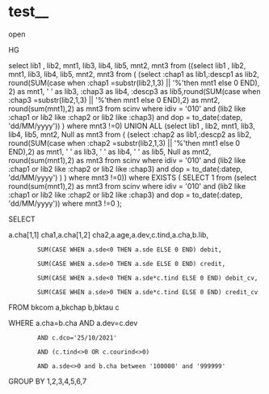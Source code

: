 # test__
open



HG



select lib1 , lib2, mnt1, lib3, lib4, lib5, mnt2, mnt3 from ((select lib1 , lib2, mnt1, lib3, lib4, lib5, mnt2, mnt3 from ( (select :chap1 as lib1,:descp1 as lib2, round(SUM(case when :chap1 =substr(lib2,1,3) || '%'then mnt1 else 0 END), 2) as mnt1, ' ' as lib3, :chap3 as lib4, :descp3 as lib5,round(SUM(case when :chap3 =substr(lib2,1,3) || '%'then mnt1 else 0 END),2) as mnt2, round(sum(mnt1),2) as mnt3 from scinv where idiv = '010' and (lib2 like :chap1 or lib2 like :chap2 or lib2 like :chap3) and dop = to_date(:datep, 'dd/MM/yyyy'))
)  where mnt3 !=0)
UNION ALL
(select lib1 , lib2, mnt1, lib3, lib4, lib5, mnt2, Null as mnt3 from (
(select :chap2 as lib1,:descp2 as lib2, round(SUM(case when :chap2 =substr(lib2,1,3) || '%'then mnt1 else 0 END),2) as mnt1, ' ' as lib3, ' ' as lib4, ' ' as lib5, Null as mnt2, round(sum(mnt1),2) as mnt3 from scinv where idiv = '010' and (lib2 like :chap1 or lib2 like :chap2 or lib2 like :chap3) and dop = to_date(:datep, 'dd/MM/yyyy') )
)  where mnt3 !=0)) where  EXISTS (
        SELECT
            1
        from (select round(sum(mnt1),2) as mnt3 from scinv where idiv = '010' and (lib2 like :chap1 or lib2 like :chap2 or lib2 like :chap3) and dop = to_date(:datep, 'dd/MM/yyyy')) where mnt3 !=0
    );



SELECT

a.cha[1,1] cha1,a.cha[1,2] cha2,a.age,a.dev,c.tind,a.cha,b.lib,

            SUM(CASE WHEN a.sde<0 THEN a.sde ELSE 0 END) debit,

            SUM(CASE WHEN a.sde>0 THEN a.sde ELSE 0 END) credit,

            SUM(CASE WHEN a.sde<0 THEN a.sde*c.tind ELSE 0 END) debit_cv,

            SUM(CASE WHEN a.sde>0 THEN a.sde*c.tind ELSE 0 END) credit_cv  

FROM bkcom a,bkchap b,bktau c

WHERE a.cha=b.cha  AND a.dev=c.dev

            AND c.dco='25/10/2021'

            AND (c.tind<>0 OR c.courind<>0) 

            AND a.sde<>0 and b.cha between '100000' and '999999'

GROUP BY 1,2,3,4,5,6,7
